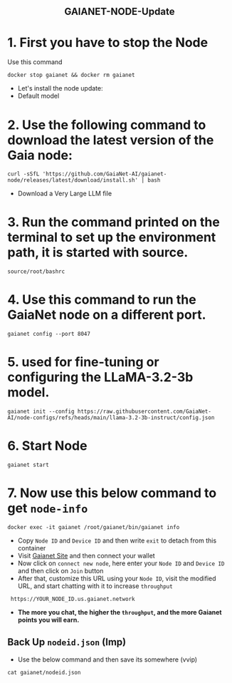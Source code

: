 <h2 align=center>GAIANET-NODE-Update</h2>

# 1. First you have to stop the Node

Use this command
```
docker stop gaianet && docker rm gaianet
```

- Let's install the node update:
- Default model
# 2. Use the following command to download the latest version of the Gaia node:
```
curl -sSfL 'https://github.com/GaiaNet-AI/gaianet-node/releases/latest/download/install.sh' | bash
```
- Download a Very Large LLM file

# 3. Run the command printed on the terminal to set up the environment path, it is started with source.
```
source/root/bashrc
```
# 4. Use this command to run the GaiaNet node on a different port.
```
gaianet config --port 8047
```
# 5. used for fine-tuning or configuring the LLaMA-3.2-3b model.
```
gaianet init --config https://raw.githubusercontent.com/GaiaNet-AI/node-configs/refs/heads/main/llama-3.2-3b-instruct/config.json
```
# 6. Start Node
```
gaianet start
```
# 7. Now use this below command to get `node-info`
```
docker exec -it gaianet /root/gaianet/bin/gaianet info
```
- Copy `Node ID` and `Device ID` and then write `exit` to detach from this container
- Visit [Gaianet Site](https://www.gaianet.ai/setting/nodes) and then connect your wallet
- Now click on `connect new node`, here enter your `Node ID` and `Device ID` and then click on `Join` button
- After that, customize this URL using your `Node ID`, visit the modified URL, and start chatting with it to increase `throughput`
```
 https://YOUR_NODE_ID.us.gaianet.network
```
- **The more you chat, the higher the `throughput`, and the more Gaianet points you will earn.**
## Back Up `nodeid.json` (Imp)
- Use the below command and then save its somewhere (vvip)
```
cat gaianet/nodeid.json 
```
